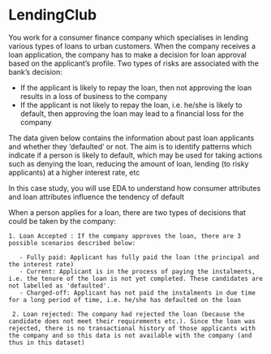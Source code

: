 # LendingClub

You work for a consumer finance company which specialises in lending various types of loans to urban customers. When the company receives a loan application, the company has to make a decision for loan approval based on the applicant’s profile. Two types of risks are associated with the bank’s decision:

- If the applicant is likely to repay the loan, then not approving the loan results in a loss of business to the company
- If the applicant is not likely to repay the loan, i.e. he/she is likely to default, then approving the loan may lead to a financial loss for the company

The data given below contains the information about past loan applicants and whether they ‘defaulted’ or not. The aim is to identify patterns which indicate if a person is likely to default, which may be used for taking actions such as denying the loan, reducing the amount of loan, lending (to risky applicants) at a higher interest rate, etc

In this case study, you will use EDA to understand how consumer attributes and loan attributes influence the tendency of default

When a person applies for a loan, there are two types of decisions that could be taken by the company:

    1. Loan Accepted : If the company approves the loan, there are 3 possible scenarios described below:
    
       - Fully paid: Applicant has fully paid the loan (the principal and the interest rate)
       - Current: Applicant is in the process of paying the instalments, i.e. the tenure of the loan is not yet completed. These candidates are not labelled as 'defaulted'.
       - Charged-off: Applicant has not paid the instalments in due time for a long period of time, i.e. he/she has defaulted on the loan
     
     2. Loan rejected: The company had rejected the loan (because the candidate does not meet their requirements etc.). Since the loan was rejected, there is no transactional history of those applicants with the company and so this data is not available with the company (and thus in this dataset)
        
